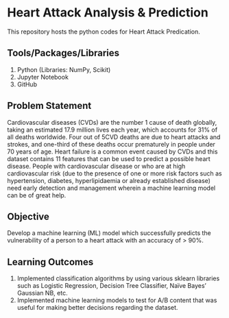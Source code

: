 # Heart Attack Analysis & Prediction
This repository hosts the python codes for Heart Attack Predication.

## Tools/Packages/Libraries
1. Python (Libraries: NumPy, Scikit)
2. Jupyter Notebook
3. GitHub

##  Problem Statement
Cardiovascular diseases (CVDs) are the number 1 cause of death globally, taking an estimated 17.9 million lives each year, which accounts for 31% of all deaths worldwide. Four out of 5CVD deaths are due to heart attacks and strokes, and one-third of these deaths occur prematurely in people under 70 years of age. Heart failure is a common event caused by CVDs and this dataset contains 11 features that can be used to predict a possible heart disease. People with cardiovascular disease or who are at high cardiovascular risk (due to the presence of one or more risk factors such as hypertension, diabetes, hyperlipidaemia or already established disease) need early detection and management wherein a machine learning model can be of great help.

##  Objective
Develop a machine learning (ML) model which successfully predicts the vulnerability of a person to a heart attack with an accuracy of > 90%.

## Learning Outcomes 
1. Implemented classification algorithms by using various sklearn libraries such as Logistic Regression, Decision Tree Classifier, Naïve Bayes’ Gaussian NB, etc.
2. Implemented machine learning models to test for A/B content that was useful for making better decisions regarding the dataset.

